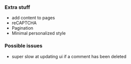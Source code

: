 ### Extra stuff

- add content to pages
- reCAPTCHA
- Pagination
- Minimal personalized style

### Possible issues

- super slow at updating ui if a comment has been deleted